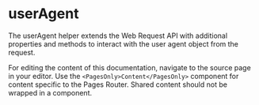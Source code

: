 # userAgent

The userAgent helper extends the Web Request API with additional properties and methods to interact with the user agent object from the request. 

For editing the content of this documentation, navigate to the source page in your editor. Use the `<PagesOnly>Content</PagesOnly>` component for content specific to the Pages Router. Shared content should not be wrapped in a component.